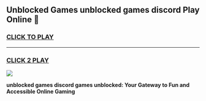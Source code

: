 
## Unblocked Games unblocked games discord Play Online 👋
<h3>
<a href="https://news.freeplayer.one?title=unblocked_games_discord&ref=17F">CLICK TO PLAY</a></h3>
<hr>

<h3>
<a href="https://news.freeplayer.one?title=unblocked_games_discord&ref=17F">CLICK 2 PLAY</a>
  
</h3>

<a href="https://news.freeplayer.one?title=unblocked_games_discord&ref=17F/"><img src="https://clearcache.store/games.png"></a>


**unblocked games discord games unblocked: Your Gateway to Fun and Accessible Online Gaming**
